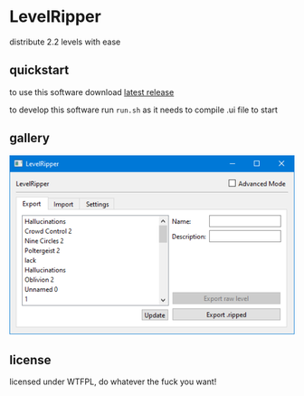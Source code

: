 
# LevelRipper
distribute 2.2 levels with ease

## quickstart
to use this software download [latest release](https://github.com/thisisignitedoreo/levelripper/releases/latest)

to develop this software run `run.sh` as it needs to
compile .ui file to start

## gallery
![screenshot](screenshot.png)

## license
licensed under WTFPL, do whatever the fuck you want!
